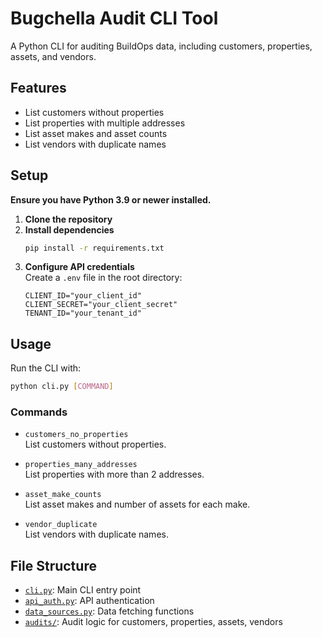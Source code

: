 # Bugchella Audit CLI Tool

A Python CLI for auditing BuildOps data, including customers, properties, assets, and vendors.

## Features

- List customers without properties
- List properties with multiple addresses
- List asset makes and asset counts
- List vendors with duplicate names

## Setup

**Ensure you have Python 3.9 or newer installed.**

1. **Clone the repository**  
2. **Install dependencies**  
   ```sh
   pip install -r requirements.txt
   ```
3. **Configure API credentials**  
   Create a `.env` file in the root directory:
   ```
   CLIENT_ID="your_client_id"
   CLIENT_SECRET="your_client_secret"
   TENANT_ID="your_tenant_id"
   ```

## Usage

Run the CLI with:

```sh
python cli.py [COMMAND]
```

### Commands

- `customers_no_properties`  
  List customers without properties.

- `properties_many_addresses`  
  List properties with more than 2 addresses.

- `asset_make_counts`  
  List asset makes and number of assets for each make.

- `vendor_duplicate`  
  List vendors with duplicate names.

## File Structure

- [`cli.py`](cli.py): Main CLI entry point
- [`api_auth.py`](api_auth.py): API authentication
- [`data_sources.py`](data_sources.py): Data fetching functions
- [`audits/`](audits/): Audit logic for customers, properties, assets, vendors
